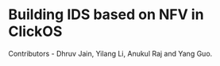 # Building IDS based on NFV in ClickOS

Contributors - Dhruv Jain, Yilang Li, Anukul Raj and Yang Guo. 
